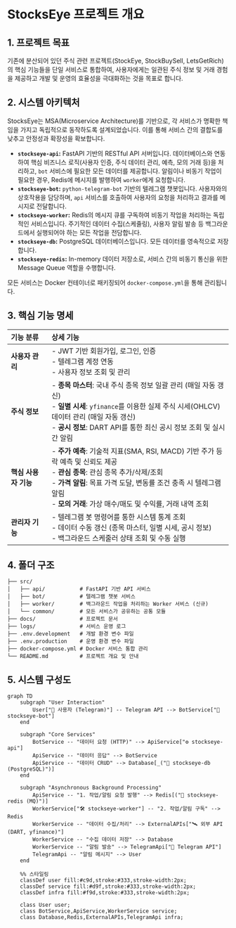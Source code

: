 # StocksEye 프로젝트 개요

## 1. 프로젝트 목표

기존에 분산되어 있던 주식 관련 프로젝트(StockEye, StockBuySell, LetsGetRich)의 핵심 기능들을 단일 서비스로 통합하여, 사용자에게는 일관된 주식 정보 및 거래 경험을 제공하고 개발 및 운영의 효율성을 극대화하는 것을 목표로 합니다.

## 2. 시스템 아키텍처

StocksEye는 MSA(Microservice Architecture)를 기반으로, 각 서비스가 명확한 책임을 가지고 독립적으로 동작하도록 설계되었습니다. 이를 통해 서비스 간의 결합도를 낮추고 안정성과 확장성을 확보합니다.

-   **`stockseye-api`:** FastAPI 기반의 RESTful API 서버입니다. 데이터베이스와 연동하여 핵심 비즈니스 로직(사용자 인증, 주식 데이터 관리, 예측, 모의 거래 등)을 처리하고, `bot` 서비스에 필요한 모든 데이터를 제공합니다. 알림이나 비동기 작업이 필요한 경우, Redis에 메시지를 발행하여 `worker`에게 요청합니다.
-   **`stockseye-bot`:** `python-telegram-bot` 기반의 텔레그램 챗봇입니다. 사용자와의 상호작용을 담당하며, `api` 서비스를 호출하여 사용자의 요청을 처리하고 결과를 메시지로 전달합니다.
-   **`stockseye-worker`:** Redis의 메시지 큐를 구독하여 비동기 작업을 처리하는 독립적인 서비스입니다. 주기적인 데이터 수집(스케줄링), 사용자 알림 발송 등 백그라운드에서 실행되어야 하는 모든 작업을 전담합니다.
-   **`stockseye-db`:** PostgreSQL 데이터베이스입니다. 모든 데이터를 영속적으로 저장합니다.
-   **`stockseye-redis`:** In-memory 데이터 저장소로, 서비스 간의 비동기 통신을 위한 Message Queue 역할을 수행합니다.

모든 서비스는 Docker 컨테이너로 패키징되어 `docker-compose.yml`을 통해 관리됩니다.

## 3. 핵심 기능 명세

| 기능 분류 | 상세 기능 |
| :--- | :--- |
| **사용자 관리** | - JWT 기반 회원가입, 로그인, 인증<br>- 텔레그램 계정 연동<br>- 사용자 정보 조회 및 관리 |
| **주식 정보** | - **종목 마스터**: 국내 주식 종목 정보 일괄 관리 (매일 자동 갱신)<br>- **일별 시세**: `yfinance`를 이용한 실제 주식 시세(OHLCV) 데이터 관리 (매일 자동 갱신)<br>- **공시 정보**: DART API를 통한 최신 공시 정보 조회 및 실시간 알림 |
| **핵심 사용자 기능** | - **주가 예측**: 기술적 지표(SMA, RSI, MACD) 기반 주가 등락 예측 및 신뢰도 제공<br>- **관심 종목**: 관심 종목 추가/삭제/조회<br>- **가격 알림**: 목표 가격 도달, 변동률 조건 충족 시 텔레그램 알림<br>- **모의 거래**: 가상 매수/매도 및 수익률, 거래 내역 조회 |
| **관리자 기능** | - 텔레그램 봇 명령어를 통한 시스템 통계 조회<br>- 데이터 수동 갱신 (종목 마스터, 일별 시세, 공시 정보)<br>- 백그라운드 스케줄러 상태 조회 및 수동 실행 |

## 4. 폴더 구조

```
├── src/
│   ├── api/           # FastAPI 기반 API 서비스
│   ├── bot/           # 텔레그램 챗봇 서비스
│   ├── worker/        # 백그라운드 작업을 처리하는 Worker 서비스 (신규)
│   └── common/        # 모든 서비스가 공유하는 공통 모듈
├── docs/              # 프로젝트 문서
├── logs/              # 서비스 운영 로그
├── .env.development   # 개발 환경 변수 파일
├── .env.production    # 운영 환경 변수 파일
├── docker-compose.yml # Docker 서비스 통합 관리
└── README.md          # 프로젝트 개요 및 안내
```

## 5. 시스템 구성도

```mermaid
graph TD
    subgraph "User Interaction"
        User["👤 사용자 (Telegram)"] -- Telegram API --> BotService["🤖 stockseye-bot"]
    end

    subgraph "Core Services"
        BotService -- "데이터 요청 (HTTP)" --> ApiService["⚙️ stockseye-api"]
        ApiService -- "데이터 응답" --> BotService
        ApiService -- "데이터 CRUD" --> Database[_("🐘 stockseye-db (PostgreSQL)")]
    end

    subgraph "Asynchronous Background Processing"
        ApiService -- "1. 작업/알림 요청 발행" --> Redis[("📡 stockseye-redis (MQ)")]
        WorkerService["🛠️ stockseye-worker"] -- "2. 작업/알림 구독" --> Redis
        WorkerService -- "데이터 수집/처리" --> ExternalAPIs["🛰️ 외부 API (DART, yfinance)"]
        WorkerService -- "수집 데이터 저장" --> Database
        WorkerService -- "알림 발송" --> TelegramApi["💬 Telegram API"]
        TelegramApi -- "알림 메시지" --> User
    end

    %% 스타일링
    classDef user fill:#c9d,stroke:#333,stroke-width:2px;
    classDef service fill:#d9f,stroke:#333,stroke-width:2px;
    classDef infra fill:#f9d,stroke:#333,stroke-width:2px;

    class User user;
    class BotService,ApiService,WorkerService service;
    class Database,Redis,ExternalAPIs,TelegramApi infra;
```
